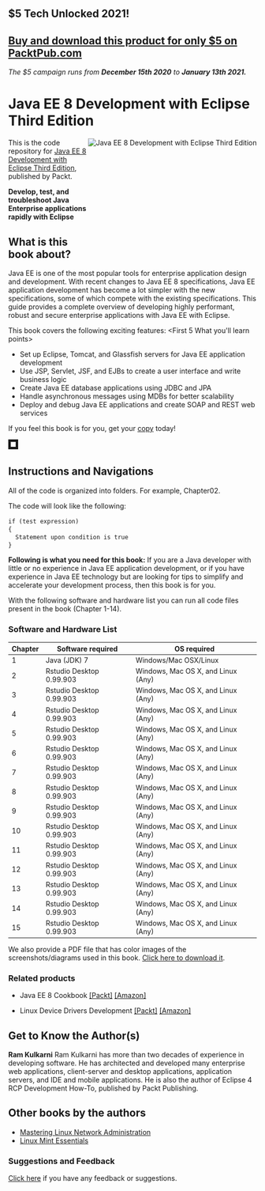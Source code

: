 ## $5 Tech Unlocked 2021!
[Buy and download this product for only $5 on PacktPub.com](https://www.packtpub.com/)
-----
*The $5 campaign         runs from __December 15th 2020__ to __January 13th 2021.__*

# Java EE 8 Development with Eclipse Third Edition

<a href="https://www.packtpub.com/application-development/java-ee-8-development-eclipse-third-edition?utm_source=github&utm_medium=repository&utm_campaign=9781788833776"><img src="Cover Image URL of the Book" alt="Java EE 8 Development with Eclipse Third Edition" height="256px" align="right"></a>

This is the code repository for [Java EE 8 Development with Eclipse Third Edition](https://www.packtpub.com/application-development/java-ee-8-development-eclipse-third-edition?utm_source=github&utm_medium=repository&utm_campaign=9781788833776), published by Packt.

**Develop, test, and troubleshoot Java Enterprise applications rapidly with Eclipse**

## What is this book about?
Java EE is one of the most popular tools for enterprise application design and development. With recent changes to Java EE 8 specifications, Java EE application development has become a lot simpler with the new specifications, some of which compete with the existing specifications. This guide provides a complete overview of developing highly performant, robust and secure enterprise applications with Java EE with Eclipse.

This book covers the following exciting features: <First 5 What you'll learn points>
* Set up Eclipse, Tomcat, and Glassfish servers for Java EE application development
* Use JSP, Servlet, JSF, and EJBs to create a user interface and write business logic
* Create Java EE database applications using JDBC and JPA
* Handle asynchronous messages using MDBs for better scalability
* Deploy and debug Java EE applications and create SOAP and REST web services

If you feel this book is for you, get your [copy](https://www.amazon.com/dp/1788833775) today!

<a href="https://www.packtpub.com/?utm_source=github&utm_medium=banner&utm_campaign=GitHubBanner"><img src="https://raw.githubusercontent.com/PacktPublishing/GitHub/master/GitHub.png" 
alt="https://www.packtpub.com/" border="5" /></a>


## Instructions and Navigations
All of the code is organized into folders. For example, Chapter02.

The code will look like the following:
```
if (test expression)
{
  Statement upon condition is true
}
```

**Following is what you need for this book:**
If you are a Java developer with little or no experience in Java EE application development, or if you have experience in Java EE technology but are looking for tips to simplify and accelerate your development process, then this book is for you.

With the following software and hardware list you can run all code files present in the book (Chapter 1-14).

### Software and Hardware List

| Chapter  | Software required                   | OS required                        |
| -------- | ------------------------------------| -----------------------------------|
| 1        | Java (JDK) 7                        | Windows/Mac OSX/Linux              |
| 2        | Rstudio Desktop 0.99.903            | Windows, Mac OS X, and Linux (Any) |
| 3        | Rstudio Desktop 0.99.903            | Windows, Mac OS X, and Linux (Any) |
| 4        | Rstudio Desktop 0.99.903            | Windows, Mac OS X, and Linux (Any) |
| 5        | Rstudio Desktop 0.99.903            | Windows, Mac OS X, and Linux (Any) |
| 6        | Rstudio Desktop 0.99.903            | Windows, Mac OS X, and Linux (Any) |
| 7        | Rstudio Desktop 0.99.903            | Windows, Mac OS X, and Linux (Any) |
| 8        | Rstudio Desktop 0.99.903            | Windows, Mac OS X, and Linux (Any) |
| 9        | Rstudio Desktop 0.99.903            | Windows, Mac OS X, and Linux (Any) |
| 10        | Rstudio Desktop 0.99.903            | Windows, Mac OS X, and Linux (Any) |
| 11        | Rstudio Desktop 0.99.903            | Windows, Mac OS X, and Linux (Any) |
| 12        | Rstudio Desktop 0.99.903            | Windows, Mac OS X, and Linux (Any) |
| 13        | Rstudio Desktop 0.99.903            | Windows, Mac OS X, and Linux (Any) |
| 14        | Rstudio Desktop 0.99.903            | Windows, Mac OS X, and Linux (Any) |
| 15        | Rstudio Desktop 0.99.903            | Windows, Mac OS X, and Linux (Any) |


We also provide a PDF file that has color images of the screenshots/diagrams used in this book. [Click here to download it](https://www.packtpub.com/sites/default/files/downloads/JavaEE8DevelopmentwithEclipseThirdEdition_ColorImages.pdf).

### Related products <Paste books from the Other books you may enjoy section>
* Java EE 8 Cookbook [[Packt]](https://www.packtpub.com/application-development/java-ee-8-cookbook?utm_source=github&utm_medium=repository&utm_campaign=9781788293037) [[Amazon]](https://www.amazon.com/dp/1788293037)

* Linux Device Drivers Development [[Packt]](https://www.packtpub.com/networking-and-servers/linux-device-drivers-development?utm_source=github&utm_medium=repository&utm_campaign=9781785280009) [[Amazon]](https://www.amazon.com/dp/1788293770)

## Get to Know the Author(s)
**Ram Kulkarni**
Ram Kulkarni has more than two decades of experience in developing software. He has architected and developed many enterprise web applications, client-server and desktop applications, application servers, and IDE and mobile applications. He is also the author of Eclipse 4 RCP Development How-To, published by Packt Publishing.


## Other books by the authors
* [Mastering Linux Network Administration](https://www.packtpub.com/networking-and-servers/mastering-linux-network-administration?utm_source=github&utm_medium=repository&utm_campaign=9781784399597)
* [Linux Mint Essentials](https://www.packtpub.com/networking-and-servers/linux-mint-essentials?utm_source=github&utm_medium=repository&utm_campaign=9781782168157)

### Suggestions and Feedback
[Click here](https://docs.google.com/forms/d/e/1FAIpQLSdy7dATC6QmEL81FIUuymZ0Wy9vH1jHkvpY57OiMeKGqib_Ow/viewform) if you have any feedback or suggestions.

